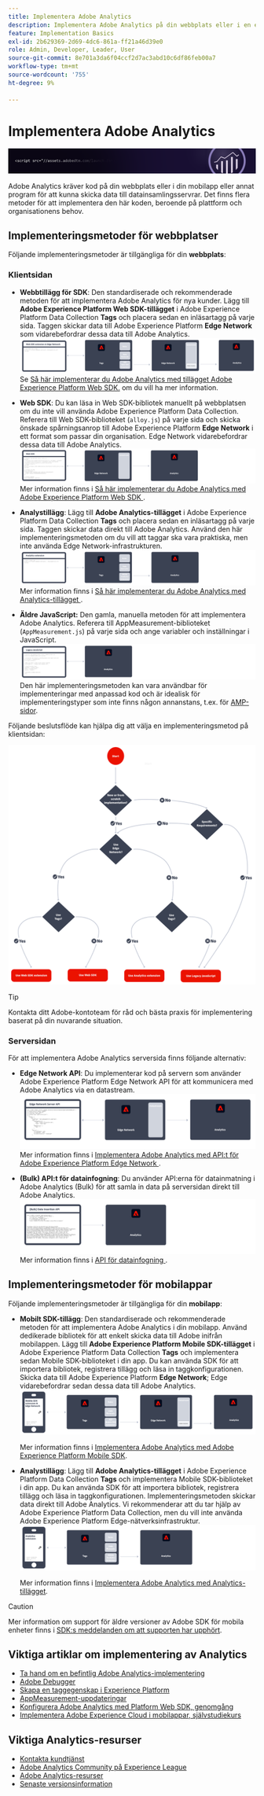 ```yaml
---
title: Implementera Adobe Analytics
description: Implementera Adobe Analytics på din webbplats eller i en egenskap eller app.
feature: Implementation Basics
exl-id: 2b629369-2d69-4dc6-861a-ff21a46d39e0
role: Admin, Developer, Leader, User
source-git-commit: 8e701a3da6f04ccf2d7ac3abd10c6df86feb00a7
workflow-type: tm+mt
source-wordcount: '755'
ht-degree: 9%

---
```


# Implementera Adobe Analytics

![Banderoll](../../assets/doc_banner_implement.png)

Adobe Analytics kräver kod på din webbplats eller i din mobilapp eller annat program för att kunna skicka data till datainsamlingsservrar. Det finns flera metoder för att implementera den här koden, beroende på plattform och organisationens behov.

## Implementeringsmetoder för webbplatser

Följande implementeringsmetoder är tillgängliga för din **webbplats**:

### Klientsidan

* **Webbtillägg för SDK**: Den standardiserade och rekommenderade metoden för att implementera Adobe Analytics för nya kunder. Lägg till **Adobe Experience Platform Web SDK-tillägget** i Adobe Experience Platform Data Collection **Tags** och placera sedan en inläsartagg på varje sida. Taggen skickar data till Adobe Experience Platform **Edge Network** som vidarebefordrar dessa data till Adobe Analytics.
  ![Webbtillägg för SDK](./assets/websdk-extension-implementation.png)
Se [Så här implementerar du Adobe Analytics med tillägget Adobe Experience Platform Web SDK.](./aep-edge/overview.md) om du vill ha mer information.

* **Web SDK**: Du kan läsa in Web SDK-bibliotek manuellt på webbplatsen om du inte vill använda Adobe Experience Platform Data Collection. Referera till Web SDK-biblioteket (`alloy.js`) på varje sida och skicka önskade spårningsanrop till Adobe Experience Platform **Edge Network** i ett format som passar din organisation. Edge Network vidarebefordrar dessa data till Adobe Analytics.
  ![SDK för webben](./assets/websdk-implementation.png)
Mer information finns i [ Så här implementerar du Adobe Analytics med Adobe Experience Platform Web SDK ](./aep-edge/overview.md) .

* **Analystillägg**: Lägg till **Adobe Analytics-tillägget** i Adobe Experience Platform Data Collection **Tags** och placera sedan en inläsartagg på varje sida. Taggen skickar data direkt till Adobe Analytics. Använd den här implementeringsmetoden om du vill att taggar ska vara praktiska, men inte använda Edge Network-infrastrukturen.
  ![Adobe Analytics-tillägg](./assets/analytics-extension-implementation.png)
Mer information finns i [ Så här implementerar du Adobe Analytics med Analytics-tillägget ](launch/overview.md) .

* **Äldre JavaScript:** Den gamla, manuella metoden för att implementera Adobe Analytics. Referera till AppMeasurement-biblioteket (`AppMeasurement.js`) på varje sida och ange variabler och inställningar i JavaScript.
  ![Så här implementerar du Adobe Analytics med äldre JavaScript](./assets/appmeasurement-implementation.png)
Den här implementeringsmetoden kan vara användbar för implementeringar med anpassad kod och är idealisk för implementeringstyper som inte finns någon annanstans, t.ex. för [AMP-sidor](other/amp.md).

Följande beslutsflöde kan hjälpa dig att välja en implementeringsmetod på klientsidan:

![Ett beslutsträd för att välja en implementeringsmetod, vilket beskrivs i det här avsnittet.](./assets/decision-tree.png)


>[!TIP]
>
>Kontakta ditt Adobe-kontoteam för råd och bästa praxis för implementering baserat på din nuvarande situation.

### Serversidan

För att implementera Adobe Analytics serversida finns följande alternativ:

* **Edge Network API**: Du implementerar kod på servern som använder Adobe Experience Platform Edge Network API för att kommunicera med Adobe Analytics via en datastream.
  ![Implementering på serversidan](assets/edge-network-server-api.svg)
Mer information finns i [ Implementera Adobe Analytics med API:t för Adobe Experience Platform Edge Network ](/help/implement/aep-edge/api/overview.md) .

* **(Bulk) API:t för datainfogning**: Du använder API:erna för datainmatning i Adobe Analytics (Bulk) för att samla in data på serversidan direkt till Adobe Analytics.
  ![API:er för datainfogning](assets/analytics-apis.png)
Mer information finns i [ API för datainfogning ](../import/c-data-insertion-api/c-data-insertion-api.md) .

## Implementeringsmetoder för mobilappar

Följande implementeringsmetoder är tillgängliga för din **mobilapp**:

* **Mobilt SDK-tillägg**: Den standardiserade och rekommenderade metoden för att implementera Adobe Analytics i din mobilapp. Använd dedikerade bibliotek för att enkelt skicka data till Adobe inifrån mobilappen. Lägg till **Adobe Experience Platform Mobile SDK-tillägget** i Adobe Experience Platform Data Collection **Tags** och implementera sedan Mobile SDK-biblioteket i din app. Du kan använda SDK för att importera bibliotek, registrera tillägg och läsa in taggkonfigurationen. Skicka data till Adobe Experience Platform **Edge Network**; Edge vidarebefordrar sedan dessa data till Adobe Analytics.
  ![Mobile SDK-tillägg](./assets/mobilesdk-extension.png)

  Mer information finns i [Implementera Adobe Analytics med Adobe Experience Platform Mobile SDK](../implement/aep-edge/mobile-sdk/overview.md).

* **Analystillägg**: Lägg till **Adobe Analytics-tillägget** i Adobe Experience Platform Data Collection **Tags** och implementera Mobile SDK-biblioteket i din app. Du kan använda SDK för att importera bibliotek, registrera tillägg och läsa in taggkonfigurationen. Implementeringsmetoden skickar data direkt till Adobe Analytics. Vi rekommenderar att du tar hjälp av Adobe Experience Platform Data Collection, men du vill inte använda Adobe Experience Platform Edge-nätverksinfrastruktur.
  ![Analystillägg](./assets/mobilesdk-analytics-extension.png)

  Mer information finns i [Implementera Adobe Analytics med Analytics-tillägget](../implement/aep-edge/mobile-sdk/overview.md).


>[!CAUTION]
>
>Mer information om support för äldre versioner av Adobe SDK för mobila enheter finns i [SDK:s meddelanden om att supporten har upphört](https://developer.adobe.com/client-sdks/resources/sdks-end-of-support/).

## Viktiga artiklar om implementering av Analytics

* [Ta hand om en befintlig Adobe Analytics-implementering](/help/implement/prepare/existing-implementation.md)
* [Adobe Debugger](validate/debugger.md)
* [Skapa en taggegenskap i Experience Platform](launch/create-analytics-property.md)
* [AppMeasurement-uppdateringar](appmeasurement-updates.md)
* [Konfigurera Adobe Analytics med Platform Web SDK, genomgång](https://experienceleague.adobe.com/docs/platform-learn/implement-web-sdk/applications-setup/setup-analytics.html)
* [Implementera Adobe Experience Cloud i mobilappar, självstudiekurs](https://experienceleague.adobe.com/docs/platform-learn/implement-mobile-sdk/overview.html)


## Viktiga Analytics-resurser

* [Kontakta kundtjänst](https://experienceleague.adobe.com/?support-solution=Analytics&amp;lang=sv#support)
* [Adobe Analytics Community på Experience League](https://experienceleaguecommunities.adobe.com/t5/adobe-analytics/ct-p/adobe-analytics-community)
* [Adobe Analytics-resurser](https://experienceleaguecommunities.adobe.com/t5/adobe-analytics-discussions/adobe-analytics-resources/m-p/276666)
* [Senaste versionsinformation](../release-notes/latest.md)
